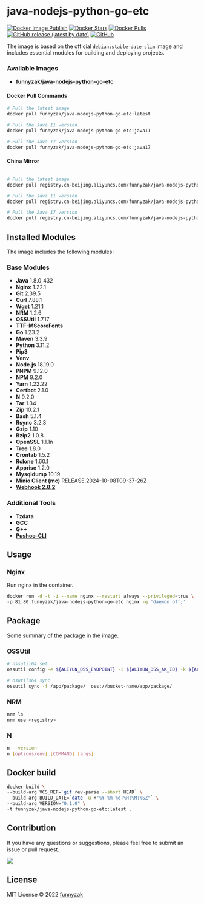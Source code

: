 # java-nodejs-python-go-etc

[![Docker Image Publish](https://github.com/funnyzak/java-nodejs-python-go-etc-docker/actions/workflows/image-publish.yml/badge.svg)](https://github.com/funnyzak/java-nodejs-python-go-etc-docker/actions/workflows/image-publish.yml)
[![Docker Stars][docker-star-image]][repository-url]
[![Docker Pulls][docker-pull-image]][repository-url]
[![GitHub release (latest by date)][latest-release]][repository-url]
[![GitHub][license-image]][repository-url]

The image is based on the official `debian:stable-date-slim` image and includes essential modules for building and deploying projects.

### Available Images

- **[funnyzak/java-nodejs-python-go-etc](https://hub.docker.com/r/funnyzak/java-nodejs-python-go-etc)**

#### Docker Pull Commands

```bash
# Pull the latest image
docker pull funnyzak/java-nodejs-python-go-etc:latest

# Pull the Java 11 version
docker pull funnyzak/java-nodejs-python-go-etc:java11

# Pull the Java 17 version
docker pull funnyzak/java-nodejs-python-go-etc:java17
```

#### China Mirror

```bash

# Pull the latest image
docker pull registry.cn-beijing.aliyuncs.com/funnyzak/java-nodejs-python-go-etc:latest

# Pull the Java 11 version
docker pull registry.cn-beijing.aliyuncs.com/funnyzak/java-nodejs-python-go-etc:java11

# Pull the Java 17 version
docker pull registry.cn-beijing.aliyuncs.com/funnyzak/java-nodejs-python-go-etc:java17
```

## Installed Modules

The image includes the following modules:

### Base Modules

- **Java** 1.8.0_432
- **Nginx** 1.22.1
- **Git** 2.39.5
- **Curl** 7.88.1
- **Wget** 1.21.1
- **NRM** 1.2.6
- **OSSUtil** 1.7.17
- **TTF-MScoreFonts**
- **Go** 1.23.2
- **Maven** 3.3.9
- **Python** 3.11.2
- **Pip3**
- **Venv**
- **Node.js** 18.19.0
- **PNPM** 9.12.0
- **NPM** 9.2.0
- **Yarn** 1.22.22
- **Certbot** 2.1.0
- **N** 9.2.0
- **Tar** 1.34
- **Zip** 10.2.1
- **Bash** 5.1.4
- **Rsync** 3.2.3
- **Gzip** 1.10
- **Bzip2** 1.0.8
- **OpenSSL** 1.1.1n
- **Tree** 1.8.0
- **Crontab** 1.5.2
- **Rclone** 1.60.1
- **Apprise** 1.2.0
- **Mysqldump** 10.19
- **Minio Client (mc)** RELEASE.2024-10-08T09-37-26Z
- **[Webhook 2.8.2](https://github.com/adnanh/webhook)**

### Additional Tools

- **Tzdata**
- **GCC**
- **G++**
- **[Pushoo-CLI](https://github.com/funnyzak/pushoo-cli)**

## Usage

### Nginx

Run nginx in the container.

```bash
docker run -d -t -i --name nginx --restart always --privileged=true \
-p 81:80 funnyzak/java-nodejs-python-go-etc nginx -g 'daemon off;'
```

## Package

Some summary of the package in the image.

### OSSUtil

```bash
# ossutil64 set
ossutil config -e ${ALIYUN_OSS_ENDPOINT} -i ${ALIYUN_OSS_AK_ID} -k ${ALIYUN_OSS_AK_SID} -L CH

# osutils64 sync
ossutil sync -f /app/package/  oss://bucket-name/app/package/
```

### NRM

```bash
nrm ls
nrm use <registry>
```

### N

```bash
n --version
n [options/env] [COMMAND] [args]
```

## Docker build

```bash
docker build \
--build-arg VCS_REF=`git rev-parse --short HEAD` \
--build-arg BUILD_DATE=`date -u +"%Y-%m-%dT%H:%M:%SZ"` \
--build-arg VERSION="0.1.0" \
-t funnyzak/java-nodejs-python-go-etc:latest .
```

## Contribution

If you have any questions or suggestions, please feel free to submit an issue or pull request.

<a href="https://github.com/funnyzak/java-nodejs-python-go-etc-docker/graphs/contributors">
  <img src="https://contrib.rocks/image?repo=funnyzak/java-nodejs-python-go-etc-docker" />
</a>

## License

MIT License © 2022 [funnyzak](https://github.com/funnyzak)

[build-status-image]: https://github.com/funnyzak/java-nodejs-python-go-etc-docker/actions/workflows/build.yml/badge.svg
[build-status]: https://github.com/funnyzak/java-nodejs-python-go-etc-docker/actions
[repository-url]: https://github.com/funnyzak/java-nodejs-python-go-etc-docker
[license-image]: https://img.shields.io/github/license/funnyzak/java-nodejs-python-go-etc-docker?style=flat-square&logo=github&logoColor=white&label=license
[latest-release]: https://img.shields.io/github/v/release/funnyzak/java-nodejs-python-go-etc-docker
[docker-star-image]: https://img.shields.io/docker/stars/funnyzak/java-nodejs-python-go-etc.svg?style=flat-square
[docker-pull-image]: https://img.shields.io/docker/pulls/funnyzak/java-nodejs-python-go-etc.svg?style=flat-square
[docker-image-size]: https://img.shields.io/docker/image-size/funnyzak/java-nodejs-python-go-etc
[docker-hub-url]: https://hub.docker.com/r/funnyzak/java-nodejs-python-go-etc
[java11-docker-image-size]: https://img.shields.io/docker/image-size/funnyzak/java11-nodejs-python-go-etc
[java11-docker-hub-url]: https://hub.docker.com/r/funnyzak/java11-nodejs-python-go-etc